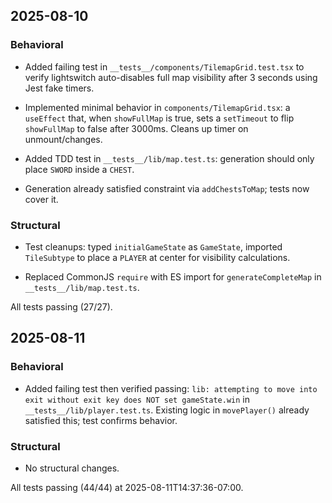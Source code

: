 ## 2025-08-10

### Behavioral
- Added failing test in `__tests__/components/TilemapGrid.test.tsx` to verify lightswitch auto-disables full map visibility after 3 seconds using Jest fake timers.
- Implemented minimal behavior in `components/TilemapGrid.tsx`: a `useEffect` that, when `showFullMap` is true, sets a `setTimeout` to flip `showFullMap` to false after 3000ms. Cleans up timer on unmount/changes.

- Added TDD test in `__tests__/lib/map.test.ts`: generation should only place `SWORD` inside a `CHEST`.
- Generation already satisfied constraint via `addChestsToMap`; tests now cover it.

### Structural
- Test cleanups: typed `initialGameState` as `GameState`, imported `TileSubtype` to place a `PLAYER` at center for visibility calculations.

- Replaced CommonJS `require` with ES import for `generateCompleteMap` in `__tests__/lib/map.test.ts`.

All tests passing (27/27).

## 2025-08-11

### Behavioral
- Added failing test then verified passing: `lib: attempting to move into exit without exit key does NOT set gameState.win` in `__tests__/lib/player.test.ts`. Existing logic in `movePlayer()` already satisfied this; test confirms behavior.

### Structural
- No structural changes.

All tests passing (44/44) at 2025-08-11T14:37:36-07:00.
